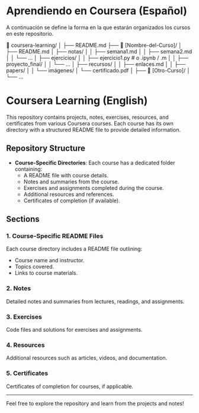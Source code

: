 # Aprendiendo en Coursera (Español)

A continuación se define la forma en la que estarán organizados los cursos en este repositorio.

📂 coursera-learning/
│
├── README.md
├── 📂 [Nombre-del-Curso]/
│   ├── README.md
│   ├── notas/
│   │   ├── semana1.md
│   │   ├── semana2.md
│   │   └── ...
│   ├── ejercicios/
│   │   ├── ejercicio1.py  # o .ipynb / .m
│   │   ├── proyecto_final/
│   │   └── ...
│   ├── recursos/
│   │   ├── enlaces.md
│   │   ├── papers/
│   │   └── imágenes/
│   └── certificado.pdf
│
├── 📂 [Otro-Curso]/
│   └── ...


# Coursera Learning (English)

This repository contains projects, notes, exercises, resources, and certificates from various Coursera courses. Each course has its own directory with a structured README file to provide detailed information.

## Repository Structure

- **Course-Specific Directories**: Each course has a dedicated folder containing:
  - A README file with course details.
  - Notes and summaries from the course.
  - Exercises and assignments completed during the course.
  - Additional resources and references.
  - Certificates of completion (if available).

## Sections

### 1. Course-Specific README Files
Each course directory includes a README file outlining:
- Course name and instructor.
- Topics covered.
- Links to course materials.

### 2. Notes
Detailed notes and summaries from lectures, readings, and assignments.

### 3. Exercises
Code files and solutions for exercises and assignments.

### 4. Resources
Additional resources such as articles, videos, and documentation.

### 5. Certificates
Certificates of completion for courses, if applicable.

---

Feel free to explore the repository and learn from the projects and notes!